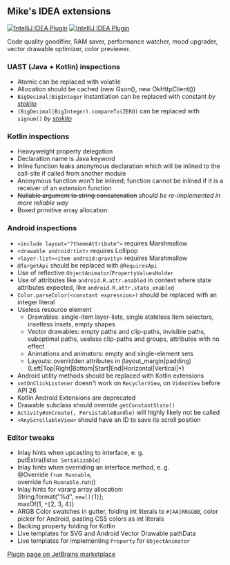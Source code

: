 
## Mike's IDEA extensions

[![IntelliJ IDEA Plugin](https://img.shields.io/jetbrains/plugin/v/12690-mike-s-idea-extensions?label=plugin&logo=intellij-idea)](https://plugins.jetbrains.com/plugin/12690-mike-s-idea-extensions/)
[![IntelliJ IDEA Plugin](https://img.shields.io/jetbrains/plugin/d/12690-mike-s-idea-extensions?logo=intellij-idea)](https://plugins.jetbrains.com/plugin/12690-mike-s-idea-extensions/)

<!-- start plugin.xml -->

Code quality goodifier, RAM saver, performance watcher, mood upgrader, vector drawable optimizer, color previewer.

  <h3>UAST (Java + Kotlin) inspections</h3>
  <ul>
    <li>Atomic can be replaced with volatile</li>
    <li>Allocation should be cached (new Gson(), new OkHttpClient())</li>
    <li><code>BigDecimal|BigInteger</code> instantiation can be replaced with constant <em>by <a href="https://github.com/stokito/">stokito</a></em></li>
    <li><code>(BigDecimal|BigInteger).compareTo(ZERO)</code> can be replaced with <code>signum()</code> <em>by <a href="https://github.com/stokito/">stokito</a></em></li>
  </ul>

  <h3>Kotlin inspections</h3>
  <ul>
    <li>Heavyweight property delegation</li>
    <li>Declaration name is Java keyword</li>
    <li>Inline function leaks anonymous declaration which will be inlined to the call-site if called from another module</li>
    <li>Anonymous function won't be inlined;
      function cannot be inlined if it is a receiver of an extension function</li>
    <li><del>Nullable argument to string concatenation</del> <i>should be re-implemented in more reliable way</i></li>
    <li>Boxed primitive array allocation</li>
  </ul>

  <h3>Android inspections</h3>
  <ul>
    <li><code>&lt;include layout="?themeAttribute"&gt;</code> requires Marshmallow</li>
    <li><code>&lt;drawable android:tint&gt;</code> requires Lollipop</li>
    <li><code>&lt;layer-list>&lt;item android:gravity&gt;</code> requires Marshmallow</li>
    <li><code>@TargetApi</code> should be replaced with <code>@RequiresApi</code></li>
    <li>Use of reflective <code>ObjectAnimator</code>/<code>PropertyValuesHolder</code></li>
    <li>Use of attributes like <code>android.R.attr.enabled</code> in context where state attributes expected, like <code>android.R.attr.state_enabled</code></li>
    <li><code>Color.parseColor(&lt;constant expression&gt;)</code> should be replaced with an integer literal</li>
    <li>Useless resource element
      <ul>
        <li>Drawables: single-item layer-lists, single stateless item selectors, insetless insets, empty shapes</li>
        <li>Vector drawables: empty paths and clip-paths, invisible paths, suboptimal paths, useless clip-paths and groups, attributes with no effect</li>
        <li>Animations and animators: empty and single-element sets</li>
        <li>Layouts: overridden attributes in (layout_margin|padding)(Left|Top|Right|Bottom|Start|End|Horizontal|Vertical|*)</li>
      </ul>
    </li>
    <li>Android utility methods should be replaced with Kotlin extensions</li>
    <li><code>setOnClickListener</code> doesn't work on <code>RecyclerView</code>, on <code>VideoView</code> before API 26</li>
    <li>Kotlin Android Extensions are deprecated</li>
    <li>Drawable subclass should override <code>getConstantState()</code></li>
    <li><code>Activity#onCreate(, PersistableBundle)</code> will highly likely not be called</li>
    <li><code>&lt;AnyScrollableView></code> should have an ID to save its scroll position</li>
  </ul>

  <h3>Editor tweaks</h3>
  <ul>
    <li>Inlay hints when upcasting to interface, e. g.<br/>putExtra(list<code>as Serializable</code>)</li>
    <li>Inlay hints when overriding an interface method, e. g.<br/>@Override <code>from Runnable</code>,<br/>override fun <code>Runnable.</code>run()</li>
    <li>Inlay hints for vararg array allocation: <br/>String.format("%d", <code>new[]{</code>1<code>}</code>);<br/>maxOf(1, <code>*[</code>2, 3, 4<code>]</code>)</li>
    <li>ARGB Color swatches in gutter, folding int literals to <code>#[AA]RRGGBB</code>, color picker for Android, pasting CSS colors as int literals</li>
    <li>Backing property folding for Kotlin</li>
    <li>Live templates for SVG and Android Vector Drawable pathData</li>
    <li>Live templates for implementing <code>Property</code> for <code>ObjectAnimator</code></li>
  </ul>

<!-- end plugin.xml -->

  [Plugin page on JetBrains marketplace](https://plugins.jetbrains.com/plugin/12690-mike-s-idea-extensions)

